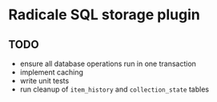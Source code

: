 # Radicale SQL storage plugin

## TODO

- ensure all database operations run in one transaction
- implement caching
- write unit tests
- run cleanup of `item_history` and `collection_state` tables
